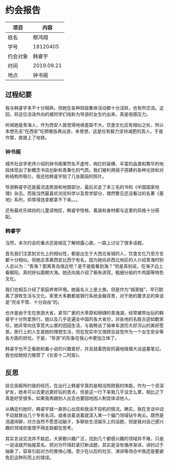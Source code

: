 # 约会报告

项目 | 内容
------------ | -------------
姓名 | 穆鸿翔
学号 | 18120405
约会对象 | 韩睿宇
时间 | 2019.09.21
地点 | 钟书阁

## 过程纪要

我与韩睿宇本不十分相熟，但她在各种班级集体活动都十分活跃，也有所交流。这回，将这位活泼外向的被同学们戏称为导游的女生约出来，真是倍感压力。

听闻她是青海人，作为西安人我觉得地缘差距不大，饮食文化应有相似之处，所以本想先去“在西安”吃顿晚饭再出游，未曾想，这是位有毅力坚持减肥的高人，于是作罢，直接上了地铁。

### 钟书阁

城市社会学老师介绍的钟书阁果然名不虚传，绚烂的装横、丰富的品类和繁华的地段体现出了新概念书店创新和青春化的气质。我们被利用镜子搭建的各种光效和对称结构所吸引，我还给韩睿宇拍了几张靓丽的照片。

导游韩睿宇还是最流连旅游和地图部分，最后买走了本三毛的书和《中国国家地理》杂志。而我当然最喜欢浏览科学以及哲学部分，偶然瞥见还没看过的名著《基地》系列，却厚得连拿都拿不下来。。。

还有最欢乐缤纷的儿童读物区，韩睿宇性格、着装和身材都与这里的风格十分搭配。

### 韩睿宇

当然，本次约会的重点还是相互了解袒露心扉。一路上讨论了很多话题。

首先我们注意到文化上的相似性，都是出生于大西北省城的人，饮食文化乃至方言都十分相似。但她总羡慕西安比西宁有名，因为她向非西北地区的人介绍青海时别人总以为：“青海？那离青岛很近吧？是不是能看到海？”但是真别说，在海子边上看朝阳，真的好似面朝大海。她还向我介绍了极有讲究，粗细分级的牛肉面等特色文化。

我们也相互介绍了家庭养育环境。她虽名义上是土族，但是作为“城里娃”，早已脱离了游牧生活与文化。家里大多数都是银行系统金融背景，对于她的要求总的来说是“完全不管、十分自由”的。

也许是由于生在旅游大省，紧邻广袤的大草原和磅礴的青海湖，经常被带出玩的韩睿宇十分热爱旅行。她以及几乎走遍全中国的各大省份，对各地的名胜古迹如数家珍。她非常向往享受大山里的田园生活，与我畅谈了骑单车游历大好河山的美好愿景。旅行上的人生是她的理想生活，但在现实中又很顾忌自觉作为一个女生安全等各方面的担忧。于是，“导游”的形象在我心中更加立体了。

韩睿宇也不乏看剧和看小说的兴趣爱好，并且就着西安的遍地陵寝大谈盗墓笔记。我也给她倾力推荐了《长安十二时辰》。

## 反思

综合吴婉玲约我的经历，在出行上韩睿宇真的是相当照顾我的体能，作为一个资深驴友，她本可以去更远更好玩的景点，但是这一行下来我几乎没怎么累，相比之下真是好受很多。如果我再跟别人出去也要因地因人制宜体谅他人。

从确定约她时，韩睿宇就一直担心出现和我话不投机的情况。确实，我在言谈中动不动就冒出几个专有名词，或者说着说着就深入某一个偏门领域钻牛角尖。既然是消遣闲聊，对方自然不愿意动脑子，多聊些生活娱乐上的话题，但是我对自己感兴趣的领域却是恨不得走路都在思考。

其实言谈交流并不尴尬，大家都兴趣广泛，找到几个都感兴趣的领域并不难，只是一说话就开始报菜名，把对方吓得赶紧打断话题，其实是没有循序渐进，讲的过于抽象了，容易引起对方的畏惧心理。至少在以后的社交、演讲等场合中我还是要避免犯这种形而上的错误。

